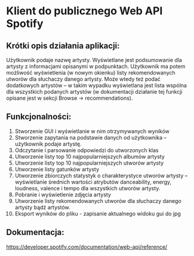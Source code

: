 # Klient do publicznego Web API Spotify
## Krótki opis działania aplikacji: 
Użytkownik podaje nazwę artysty. Wyświetlane jest podsumowanie dla artysty z informacjami opisanymi w podpunktach. Użytkownik ma potem możliwość wyświetlenia (w nowym okienku) listy rekomendowanych utworów dla słuchaczy danego artysty. Może wtedy też podać dodatkowych artystów – w takim wypadku wyświetlana jest lista wspólna dla wszystkich podanych artystów (w dokumentacji działanie tej funkcji opisane jest w sekcji Browse -> recommendations).
## Funkcjonalności:
1. Stworzenie GUI i wyświetlanie w nim otrzymywanych wyników
2. Stworzenie zapytania na podstawie danych od użytkownika – użytkownik podaje artystę.
3. Odczytanie i parsowanie odpowiedzi do utworzonych klas
4. Utworzenie listy top 10 najpopularniejszych albumów artysty
5. Utworzenie listy top 10 najpopularniejszych utworów artysty
6. Utworzenie listy gatunków artysty
7. Utworzenie zbiorczych statystyk o charakterystyce utworów artysty – wyświetlanie średnich wartości atrybutów danceability, energy, loudness, valence i tempo dla wszystkich utworów artysty.
8. Pobranie i wyświetlenie zdjęcia artysty
9. Utworzenie listy rekomendowanych utworów dla słuchaczy danego artysty bądź artystów.
10. Eksport wyników do pliku - zapisanie aktualnego widoku gui do jpg
## Dokumentacja:
https://developer.spotify.com/documentation/web-api/reference/
